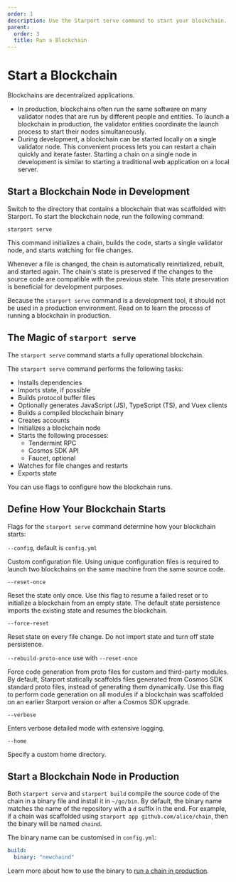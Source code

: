 ```yaml
---
order: 1
description: Use the Starport serve command to start your blockchain.
parent:
  order: 3
  title: Run a Blockchain
---
```


# Start a Blockchain

Blockchains are decentralized applications.

- In production, blockchains often run the same software on many validator nodes that are run by different people and entities. To launch a blockchain in production, the validator entities coordinate the launch process to start their nodes simultaneously.
- During development, a blockchain can be started locally on a single validator node. This convenient process lets you can restart a chain quickly and iterate faster. Starting a chain on a single node in development is similar to starting a traditional web application on a local server. 

## Start a Blockchain Node in Development

Switch to the directory that contains a blockchain that was scaffolded with Starport. To start the blockchain node, run the following command:

```
starport serve
```

This command initializes a chain, builds the code, starts a single validator node, and starts watching for file changes. 

Whenever a file is changed, the chain is automatically reinitialized, rebuilt, and started again. The chain's state is preserved if the changes to the source code are compatible with the previous state. This state preservation is beneficial for development purposes. 

Because the `starport serve` command is a development tool, it should not be used in a production environment. Read on to learn the process of running a blockchain in production. 

## The Magic of `starport serve`
The `starport serve` command starts a fully operational blockchain.

The `starport serve` command performs the following tasks:

- Installs dependencies
- Imports state, if possible
- Builds protocol buffer files
- Optionally generates JavaScript (JS), TypeScript (TS), and Vuex clients
- Builds a compiled blockchain binary
- Creates accounts
- Initializes a blockchain node
- Starts the following processes:
  - Tendermint RPC
  - Cosmos SDK API
  - Faucet, optional
- Watches for file changes and restarts
- Exports state

You can use flags to configure how the blockchain runs. 

## Define How Your Blockchain Starts

Flags for the `starport serve` command determine how your blockchain starts:

`--config`, default is `config.yml`

Custom configuration file. Using unique configuration files is required to launch two blockchains on the same machine from the same source code.

`--reset-once`

Reset the state only once. Use this flag to resume a failed reset or to initialize a blockchain from an empty state. The default state persistence imports the existing state and resumes the blockchain.

`--force-reset`

Reset state on every file change. Do not import state and turn off state persistence.

`--rebuild-proto-once` use with `--reset-once`

Force code generation from proto files for custom and third-party modules. By default, Starport statically scaffolds files generated from Cosmos SDK standard proto files, instead of generating them dynamically. Use this flag to perform code generation on all modules if a blockchain was scaffolded on an earlier Starport version or after a Cosmos SDK upgrade.

`--verbose`

Enters verbose detailed mode with extensive logging.

`--home`

Specify a custom home directory.

## Start a Blockchain Node in Production

Both `starport serve` and `starport build` compile the source code of the chain in a binary file and install it in `~/go/bin`. By default, the binary name matches the name of the repository with a `d` suffix in the end. For example, if a chain was scaffolded using `starport app github.com/alice/chain`, then the binary will be named `chaind`.

The binary name can be customised in `config.yml`:

```yml
build:
  binary: "newchaind"
```

Learn more about how to use the binary to [run a chain in production](https://docs.cosmos.network/v0.42/run-node/run-node.html).
